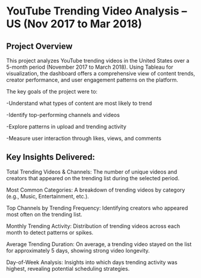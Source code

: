 # YouTube Trending Video Analysis – US (Nov 2017 to Mar 2018)

## Project Overview
This project analyzes YouTube trending videos in the United States over a 5-month period (November 2017 to March 2018). Using Tableau for visualization, the dashboard offers a comprehensive view of content trends, creator performance, and user engagement patterns on the platform.

The key goals of the project were to:

-Understand what types of content are most likely to trend

-Identify top-performing channels and videos

-Explore patterns in upload and trending activity

-Measure user interaction through likes, views, and comments

## Key Insights Delivered:
Total Trending Videos & Channels: The number of unique videos and creators that appeared on the trending list during the selected period.

Most Common Categories: A breakdown of trending videos by category (e.g., Music, Entertainment, etc.).

Top Channels by Trending Frequency: Identifying creators who appeared most often on the trending list.

Monthly Trending Activity: Distribution of trending videos across each month to detect patterns or spikes.

Average Trending Duration: On average, a trending video stayed on the list for approximately 5 days, showing strong video longevity.

Day-of-Week Analysis: Insights into which days trending activity was highest, revealing potential scheduling strategies.
